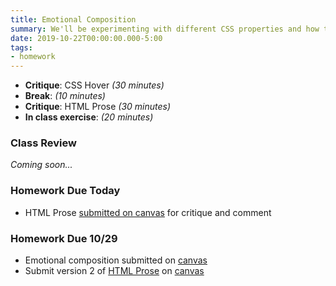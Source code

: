 ```yaml
---
title: Emotional Composition
summary: We'll be experimenting with different CSS properties and how to evoke emotion through composition
date: 2019-10-22T00:00:00.000-5:00
tags:
- homework
---
```



- **Critique**: CSS Hover *(30 minutes)*
- **Break**: *(10 minutes)*
- **Critique**: HTML Prose *(30 minutes)*
- **In class exercise**:  *(20 minutes)*

### Class Review

*Coming soon...*
<!-- 
<style>.embed-container { position: relative; padding-bottom: 56.25%; height: 0; overflow: hidden; max-width: 100%; } .embed-container iframe, .embed-container object, .embed-container embed { position: absolute; top: 0; left: 0; width: 100%; height: 100%; }</style><div class='embed-container'><iframe width="560" height="315" src="https://www.youtube.com/embed/bFCjYv5N4to" frameborder="0" allow="accelerometer; autoplay; encrypted-media; gyroscope; picture-in-picture" allowfullscreen></iframe></div>

<a href="http://github.com/dleatherman/project-template" rel="external" target="_blank">```Source code```</a>
-->

### Homework Due Today

- HTML Prose [submitted on canvas](https://prmlg.ht/31h33Yq) for critique and comment

### <a name="homework"></a>Homework Due 10/29

- Emotional composition submitted on [canvas](https://prmlg.ht/2P6Bb6R)
- Submit version 2 of [HTML Prose](/projects) on [canvas](https://prmlg.ht/33SjYC1)